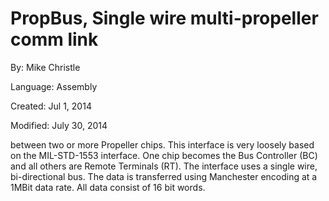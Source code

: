 # PropBus, Single wire multi-propeller comm link

By: Mike Christle

Language: Assembly

Created: Jul 1, 2014

Modified: July 30, 2014

between two or more Propeller chips. This interface is very 
loosely based on the MIL-STD-1553 interface. One chip becomes the
Bus Controller (BC) and all others are Remote Terminals (RT).
The interface uses a single wire, bi-directional bus. The data
is transferred using Manchester encoding at a 1MBit data rate.
All data consist of 16 bit words.
